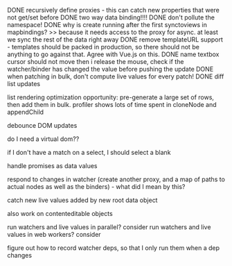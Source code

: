 DONE recursively define proxies - this can catch new properties that were not get/set before
DONE two way data binding!!!!
DONE don't pollute the namespace!
DONE why is create running after the first synctoviews in mapbindings? >> because it needs access to the proxy for async. at least we sync the rest of the data right away
DONE remove templateURL support - templates should be packed in production, so there should not be anything to go against that. Agree with Vue.js on this.
DONE name textbox cursor should not move then i release the mouse, check if the watcher/binder has changed the value before pushing the update
DONE when patching in bulk, don't compute live values for every patch!
DONE diff list updates

list rendering optimization opportunity: pre-generate a large set of rows, then add them in bulk. profiler shows lots of time spent in cloneNode and appendChild

debounce DOM updates

do I need a virtual dom??

if I don't have a match on a select, I should select a blank

handle promises as data values

respond to changes in watcher (create another proxy, and a map of paths to actual nodes as well as the binders) - what did I mean by this?

catch new live values added by new root data object

also work on contenteditable objects

run watchers and live values in parallel? consider
run watchers and live values in web workers? consider

figure out how to record watcher deps, so that I only run them when a dep changes